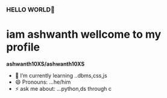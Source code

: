 ### HELLO WORLD👋
# iam ashwanth wellcome to my profile


**ashwanth10XS/ashwanth10XS** 

                                        
- 🌱 I’m currently learning ..dbms,css,js
- 😄 Pronouns: ...he/him
- ⚡ ask me about: ...python,ds through c

